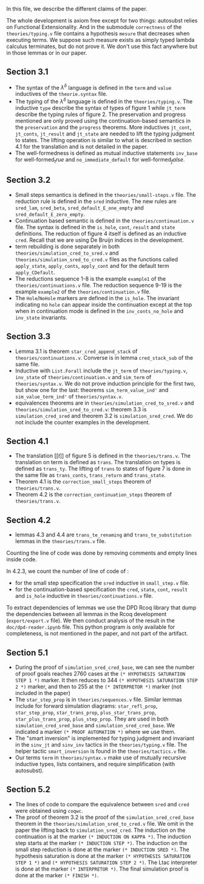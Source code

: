 In this file, we describe the different claims of the paper.

The whole development is axiom free except for two things: autosubst relies on Functional Extensionality. And in the submodule `correctness` of the `theories/typing.v` file contains a hypothesis `mesure` that decreases when executing terms. We suppose such measure exists as simply typed lambda calculus terminates, but do not prove it. We don't use this fact anywhere but in those lemmas or in our paper.


## Section 3.1

* The syntax of the $\lambda^\delta$ language is defined in the `term` and `value` inductives of the `theorie.syntax` file.
* The typing of the $\lambda^\delta$ language is defined in the `theories/typing.v`. The inductive `type` describe the syntax of types of figure 1 while `jt_term` describe the typing rules of figure 2. The preservation and progress mentioned are only proved using the continuation-based semantics in the `preservation` and the `progress` theorems. More inductives `jt_cont`, `jt_conts`, `jt_result` and `jt_state` are needed to lift the typing judgment to states. The lifting operation is similar to what is described in section 4.1 for the translation and is not detailed in the paper.
* The well-formedness is defined as mutual inductive statements `inv_base` for $\text{well-formed}_true$ and `no_immediate_default` for $\text{well-formed}_false$.

## Section 3.2

* Small steps semantics is defined in the `theories/small-steps.v` file. The reduction rule is defined in the `sred` inductive. The new rules are `sred_lam`, `sred_beta`, `sred_default_E_one_empty` and `sred_default_E_zero_empty`.
* Continuation based semantic is defined in the `theories/continuation.v` file. The syntax is defined in the `is_hole`, `cont`, `result` and `state` definitions. The reduction of figure 4 itself is defined as an inductive `cred`. Recall that we are using De Bruijn indices in the development.
* term rebuilding is done separately in both `theories/simulation_cred_to_sred.v` and `theories/simulation_sred_to_cred.v` files as the functions called `apply_state`, `apply_conts`, `apply_cont` and for the default term `apply_CDefault`.
* The reductions sequence 1-8 is the example `example1` of the `theories/continuations.v` file. The reduction sequence 9-19 is the example `example2` of the `theories/continuation.v` file.
* The `Hole`/`NoHole` markers are defined in the `is_hole`. The invariant indicating no `hole` can appear inside the continuation except at the top when in continuation mode is defined in the `inv_conts_no_hole` and `inv_state` invariants.

## Section 3.3

* Lemma 3.1 is theorem `star_cred_append_stack` of `theories/continuations.v`. Converse is in lemma `cred_stack_sub` of the same file.
* Inductive with `List.Forall` include the `jt_term` of `theories/typing.v`, `inv_state` of `theories/continuation.v` and `sim_term` of `theories/syntax.v`. We do not prove induction principle for the first two, but show one for the last: theorems `sim_term_value_ind'` and `sim_value_term_ind'` of `theories/syntax.v`.
* equivalences theorems are in `theories/simulation_cred_to_sred.v` and `theories/simulation_sred_to_cred.v`: theorem 3.3 is `simulation_cred_sred` and theorem 3.2 is `simulation_sred_cred`. We do not include the counter examples in the development.

## Section 4.1

* The translation $[[t]]$ of figure 5 is defined in the `theories/trans.v`. The translation on term is defined as `trans`. The translation on types is defined as `trans_ty`. The lifting of `trans` to states of figure 7 is done in the same file as `trans_conts`, `trans_return` and `trans_state`.
* Theorem 4.1 is the `correction_small_steps` theorem of `theories/trans.v`.
* Theorem 4.2 is the `correction_continuation_steps` theorem of `theories/trans.v`.

## Section 4.2

* lemmas 4.3 and 4.4 are `trans_te_renaming` and `trans_te_substitution` lemmas in the `theories/trans.v` file.

Counting the line of code was done by removing comments and empty lines inside code.

In 4.2.3, we count the number of line of code of :
* for the small step specification the `sred` inductive in `small_step.v` file.
* for the continuation-based specification the `cred`, `state`, `cont`, `result` and `is_hole` inductive in `theories/continuations.v` file.

To extract dependencies of lemmas we use the DPD Rcoq library that dump the dependencies between all lemmas in the Rcoq development (`export/export.v` file). We then conduct analysis of the result in the `doc/dpd-reader.ipynb` file. This python program is only available for completeness, is not mentioned in the paper, and not part of the artifact.

## Section 5.1

* During the proof of `simulation_sred_cred_base`, we can see the number of proof goals reaches 2760 cases at the `(* HYPOTHESIS SATURATION STEP 1 *)` marker. It then reduces to 344 `(* HYPOTHESIS SATURATION STEP 2 *)` marker, and then to 255 at the `(* INTERPRETOR *)` marker (not included in the paper)
* The `star_step_prop` is in `theories/sequences.v` file. Similar lemmas include for forward simulation diagrams: `star_refl_prop`, `star_step_prop`, `star_trans_prop`, `plus_star_trans_prop`, `star_plus_trans_prop`, `plus_step_prop`. They are used in both `simulation_cred_sred_base` and `simulation_sred_cred_base`. We indicated a marker `(* PROOF AUTOMATION *)` where we use them.
* The "smart inversion" is implemented for typing judgment and invariant in the `sinv_jt` and `sinv_inv` tactics in the `theories/typing.v` file. The helper tactic `smart_inversion` is found in the `theories/tactics.v` file.
* Our terms `term` in `theories/syntax.v` make use of mutually recursive inductive types, lists containers, and require simplification (with autosubst).

## Section 5.2

* The lines of code to compare the equivalence between `sred` and `cred` were obtained using `coqwc`.
* The proof of theorem 3.2 is the proof of the `simulation_sred_cred_base` theorem in the `theories/simulation_sred_to_cred.v` file. We omit in the paper the lifting back to `simulation_sred_cred`. The induction on the continuation is at the marker `(* INDUCTION ON KAPPA *)`. The induction step starts at the marker `(* INDUCTION STEP *)`. The induction on the small step reduction is done at the marker `(* INDUCTION SRED *)`. The hypothesis saturation is done at the marker `(* HYPOTHESIS SATURATION STEP 1 *)` and `(* HYPOTHESIS SATURATION STEP 2 *)`. The Ltac interpreter is done at the marker `(* INTERPRETOR *)`. The final simulation proof is done at the marker `(* FINISH *)`.

